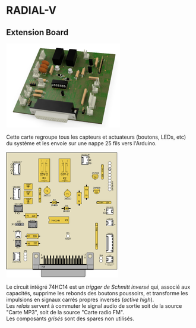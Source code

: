 # RADIAL-V

## Extension Board

<img src="Radial-V-Ext-3Dview.png" alt="Radial-V-Ext-3Dview" style="zoom:50%" />

Cette carte regroupe tous les capteurs et actuateurs (boutons, LEDs, etc) du système et les envoie sur une nappe 25 fils vers l'Arduino.

<img src="Radial-V-Ext-Layer-Components.png" style="zoom:33%" />

Le circuit intégré 74HC14 est un *trigger de Schmitt inversé* qui, associé aux capacités, supprime les rebonds des boutons poussoirs, et transforme les impulsions en signaux carrés propres inversés (*active high*).  
Les *relais* servent à commuter le signal audio de sortie soit de la source "Carte MP3", soit de la source "Carte radio FM".  
Les composants *grisés* sont des spares non utilisés.

